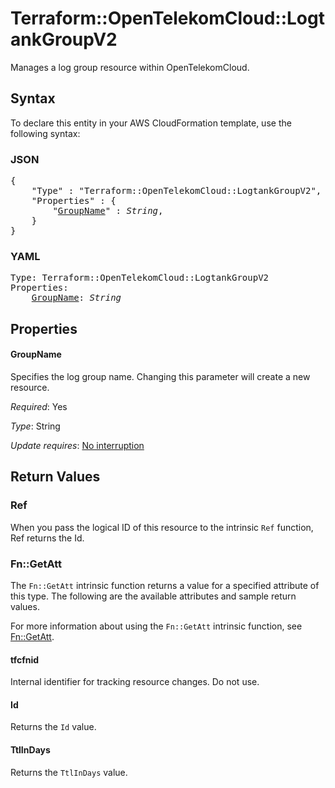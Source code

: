 # Terraform::OpenTelekomCloud::LogtankGroupV2

Manages a log group resource within OpenTelekomCloud.

## Syntax

To declare this entity in your AWS CloudFormation template, use the following syntax:

### JSON

<pre>
{
    "Type" : "Terraform::OpenTelekomCloud::LogtankGroupV2",
    "Properties" : {
        "<a href="#groupname" title="GroupName">GroupName</a>" : <i>String</i>,
    }
}
</pre>

### YAML

<pre>
Type: Terraform::OpenTelekomCloud::LogtankGroupV2
Properties:
    <a href="#groupname" title="GroupName">GroupName</a>: <i>String</i>
</pre>

## Properties

#### GroupName

Specifies the log group name.
Changing this parameter will create a new resource.

_Required_: Yes

_Type_: String

_Update requires_: [No interruption](https://docs.aws.amazon.com/AWSCloudFormation/latest/UserGuide/using-cfn-updating-stacks-update-behaviors.html#update-no-interrupt)

## Return Values

### Ref

When you pass the logical ID of this resource to the intrinsic `Ref` function, Ref returns the Id.

### Fn::GetAtt

The `Fn::GetAtt` intrinsic function returns a value for a specified attribute of this type. The following are the available attributes and sample return values.

For more information about using the `Fn::GetAtt` intrinsic function, see [Fn::GetAtt](https://docs.aws.amazon.com/AWSCloudFormation/latest/UserGuide/intrinsic-function-reference-getatt.html).

#### tfcfnid

Internal identifier for tracking resource changes. Do not use.

#### Id

Returns the <code>Id</code> value.

#### TtlInDays

Returns the <code>TtlInDays</code> value.


